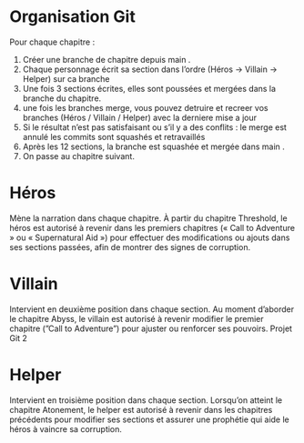 # Organisation Git

Pour chaque chapitre :
1. Créer une branche de chapitre depuis main .
2. Chaque personnage écrit sa section dans l’ordre (Héros → Villain → Helper)
sur ca branche
3. Une fois 3 sections écrites, elles sont poussées et mergées dans la
branche du chapitre.
4. une fois les branches merge, vous pouvez detruire et recreer vos branches
(Héros / Villain / Helper) avec la derniere mise a jour
5. Si le résultat n’est pas satisfaisant ou s’il y a des conflits :
le merge est annulé
les commits sont squashés et retravaillés
6. Après les 12 sections, la branche est squashée et mergée dans main .
7. On passe au chapitre suivant.
   
# Héros

Mène la narration dans chaque chapitre.
À partir du chapitre Threshold, le héros est autorisé à revenir dans les
premiers chapitres (« Call to Adventure » ou « Supernatural Aid ») pour
effectuer des modifications ou ajouts dans ses sections passées, afin de
montrer des signes de corruption.

# Villain

Intervient en deuxième position dans chaque section.
Au moment d’aborder le chapitre Abyss, le villain est autorisé à revenir
modifier le premier chapitre (”Call to Adventure”) pour ajuster ou renforcer
ses pouvoirs.
Projet Git 2

# Helper
Intervient en troisième position dans chaque section.
Lorsqu’on atteint le chapitre Atonement, le helper est autorisé à revenir
dans les chapitres précédents pour modifier ses sections et assurer une
prophétie qui aide le héros à vaincre sa corruption.

